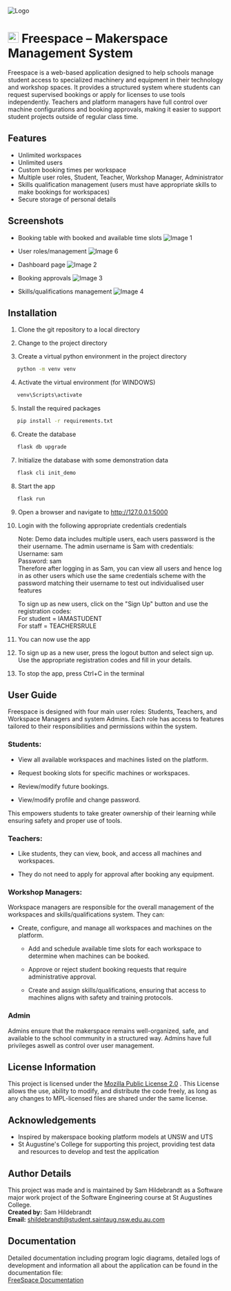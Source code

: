 
![Logo](https://github.com/SHildebrandt4472/FreeSpace/blob/main/logo.png?raw=true)

# <img src = "https://github.com/SHildebrandt4472/FreeSpace/blob/main/app/static/icons/logo.svg" height = 25px> Freespace – Makerspace Management System

Freespace is a web-based application designed to help schools manage student access to specialized machinery and equipment in their technology and workshop spaces. It provides a structured system where students can request supervised bookings or apply for licenses to use tools independently. Teachers and platform managers have full control over machine configurations and booking approvals, making it easier to support student projects outside of regular class time.

## Features

- Unlimited workspaces
- Unlimited users
- Custom booking times per workspace
- Multiple user roles, Student, Teacher, Workshop Manager, Administrator
- Skills qualification management (users must have appropriate skills to make bookings for workspaces)
- Secure storage of personal details

## Screenshots

* Booking table with booked and available time slots
![Image 1](https://github.com/SHildebrandt4472/FreeSpace/blob/main/Screenshots/readme_1.png)

* User roles/management
![Image 6](https://github.com/SHildebrandt4472/FreeSpace/blob/main/Screenshots/readme_6.png)

* Dashboard page
![Image 2](https://github.com/SHildebrandt4472/FreeSpace/blob/main/Screenshots/readme_2.png)

* Booking approvals
![Image 3](https://github.com/SHildebrandt4472/FreeSpace/blob/main/Screenshots/readme_3.png)

* Skills/qualifications management
![Image 4](https://github.com/SHildebrandt4472/FreeSpace/blob/main/Screenshots/readme_4.png)


## Installation

1. Clone the git repository to a local directory

2. Change to the project directory

3. Create a virtual python environment in the project directory

```bash
   python -m venv venv
```

4. Activate the virtual environment
  (for WINDOWS)

```bash
   venv\Scripts\activate
```

5. Install the required packages

```bash
   pip install -r requirements.txt
```

6. Create the database

```bash  
   flask db upgrade
```

7. Initialize the database with some demonstration data

```bash
   flask cli init_demo
```

8. Start the app

```bash
   flask run
```

9. Open a browser and navigate to http://127.0.0.1:5000

10. Login with the following appropriate credentials credentials<br>

    Note: Demo data includes multiple users, each users password is the their username. The admin username is Sam with credentials:<br>
    Username: sam<br>
    Password: sam<br>
    Therefore after logging in as Sam, you can view all users and hence log in as other users which use the same credentials scheme with the password matching their username to test out individualised user features

    To sign up as new users, click on the "Sign Up" button and use the registration codes:<br>
    For student = IAMASTUDENT<br>
    For staff = TEACHERSRULE<br>

12. You can now use the app

13. To sign up as a new user, press the logout button
    and select sign up. Use the appropriate registration codes and fill in your details.

14. To stop the app, press Ctrl+C in the terminal

## User Guide

Freespace is designed with four main user roles: Students, Teachers, and Workspace Managers and system Admins. Each role has access to features tailored to their responsibilities and permissions within the system.

### Students:

- View all available workspaces and machines listed on the platform.

- Request booking slots for specific machines or workspaces.

- Review/modify future bookings.

- View/modify profile and change password.

This empowers students to take greater ownership of their learning while ensuring safety and proper use of tools.

### Teachers:

- Like students, they can view, book, and access all machines and workspaces.

- They do not need to apply for approval after booking any equipment.


### Workshop Managers:

Workspace managers are responsible for the overall management of the workspaces and skills/qualifications system. They can:

- Create, configure, and manage all workspaces and machines on the platform.

    - Add and schedule available time slots for each workspace to determine when machines can be booked.

    - Approve or reject student booking requests that require administrative approval.

    - Create and assign skills/qualifications, ensuring that access to machines aligns with safety and training protocols.


### Admin

Admins ensure that the makerspace remains well-organized, safe, and available to the school community in a structured way. Admins have full privileges aswell as control over user management.


## License Information

This project is licensed under the [Mozilla Public License 2.0](https://github.com/SHildebrandt4472/FreeSpace/blob/main/LICENSE) . This License allows the use, ability to modify, and distribute the code freely, as long as any changes to MPL-licensed files are shared under the same license.


## Acknowledgements

- Inspired by makerspace booking platform models at UNSW and UTS
- St Augustine's College for supporting this project, providing test data and resources to develop and test the application

## Author Details

This project was made and is maintained by Sam Hildebrandt as a Software major work project of the Software Engineering course at St Augustines College.<br>
**Created by:** Sam Hildebrandt  
**Email:** shildebrandt@student.saintaug.nsw.edu.au.com  


## Documentation

Detailed documentation including program logic diagrams, detailed logs of development and information all about the application can be found in the documentation file:  
[FreeSpace Documentation](https://github.com/SHildebrandt4472/FreeSpace/blob/main/freespace_documentation.pdf)
